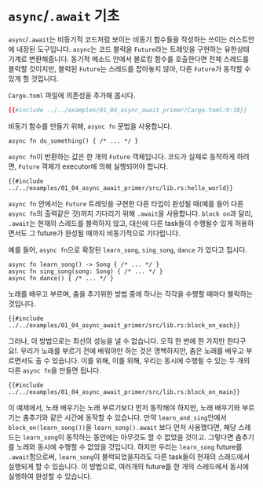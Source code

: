 # `async`/`.await` 기초

`async`/`.await`는 비동기적 코드처럼 보이는 비동기 함수들을 작성하는 쓰이는
러스트안에 내장된 도구입니다. `async`는 코드 블럭을 `Future`라는 트레잇을
구현하는 유한상태기계로 변환해줍니다. 동기적 메소드 안에서 블로킹 함수를
호출한다면 전체 스레드를 블럭할 것이지만, 블럭된 `Future`는 스레드를 잡아놓지
않아, 다른 `Future`가 동작할 수 있게 할 것입니다.

`Cargo.toml` 파일에 의존성을 추가해 봅시다.

```toml
{{#include ../../examples/01_04_async_await_primer/Cargo.toml:9:10}}
```

비동기 함수를 만들기 위해, `async fn` 문법을 사용합니다.

```rust,edition2018
async fn do_something() { /* ... */ }
```

`async fn`이 반환하는 값은 한 개의 `Future` 객체입니다. 코드가 실제로 동작하게
하려면, `Future` 객체가 executor에 의해 실행되어야 합니다.

```rust,edition2018
{{#include ../../examples/01_04_async_await_primer/src/lib.rs:hello_world}}
```

`async fn` 안에서는 `Future` 트레잇을 구현한 다른 타입이 완성될 때(예를 들어
다른 `async fn`의 출력같은 것)까지 기다리기 위해 `.await`을 사용합니다. `block
on`과 달리, `.await`는 현재의 스레드를 블럭하지 않고, 대신에 다른 task들이
수행될수 있게 허용하면서도 그 future가 완성될 때까지 비동기적으로 기다립니다.

예를 들어, `async fn`으로 확장된 `learn_song`, `sing_song`, `dance` 가 있다고
칩시다.

```rust,ignore
async fn learn_song() -> Song { /* ... */ }
async fn sing_song(song: Song) { /* ... */ }
async fn dance() { /* ... */ }
```

노래를 배우고 부르며, 춤을 추기위한 방법 중에 하나는 각각을 수행할 때마다
블럭하는 것입니다.

```rust,ignore
{{#include ../../examples/01_04_async_await_primer/src/lib.rs:block_on_each}}
```

그러나, 이 방법으로는 최선의 성능을 낼 수 없습니다. 오직 한 번에 한 가지만
한다구요!. 우리가 노래를 부르기 전에 배워야만 하는 것은 명백하지만, 춤은 노래를
배우고 부르면서도 출 수 있습니다. 이를 위해, 이를 위해, 우리는 동시에 수행될 수
있는 두 개의 다른 `async fn`을 만들면 됩니다.

```rust,ignore
{{#include ../../examples/01_04_async_await_primer/src/lib.rs:block_on_main}}
```

이 예제에서, 노래 배우기는 노래 부르기보다 먼저 동작해야 하지만, 노래 배우기와
부르기는 춤추기와 같은 시간에 동작할 수 있습니다. 만약 `learn_and_sing`안에서
`block_on(learn_song())`을 `learn_song().await` 보다 먼저 사용했다면, 해당
스레드는 `learn_song`이 동작하는 동안에는 아무것도 할 수 없었을 것이고. 그렇다면
춤추기를 노래와 동시에 수행할 수 없었을 것입니다. 하지만 우리는 `learn_song`
future를 `.await`함으로써, `learn_song`이 블럭되었을지라도 다른 task들이 현재의
스래드에서 실행되게 할 수 있습니다. 이 방법으로, 여러개의 future를 한 개의
스레드에서 동시에 실행하여 완성할 수 있습니다.
